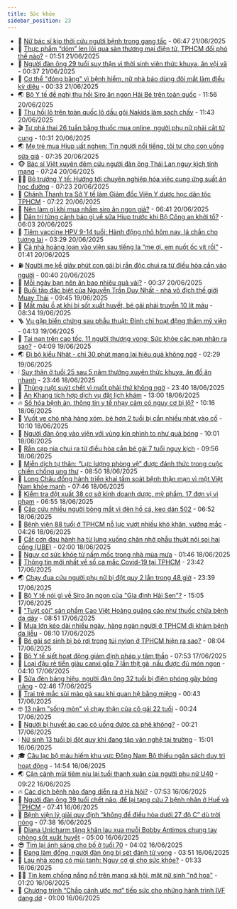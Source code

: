 ```yaml
---
title: Sức khỏe
sidebar_position: 23
---
```


<!-- dantri-suc-khoe:START -->
- 🤔 [Nữ bác sĩ kịp thời cứu người bệnh trong gang tấc](https://dantri.com.vn/suc-khoe/nu-bac-si-kip-thoi-cuu-nguoi-benh-trong-gang-tac-20250621121145850.htm) - 06:47 21/06/2025
- 🚦 [Thực phẩm “dỏm” len lỏi qua sàn thương mại điện tử, TPHCM đối phó thế nào?](https://dantri.com.vn/suc-khoe/thuc-pham-dom-len-loi-qua-san-thuong-mai-dien-tu-tphcm-doi-pho-the-nao-20250620173635701.htm) - 01:51 21/06/2025
- 🤖 [Người đàn ông 29 tuổi suy thận vì thời sinh viên thức khuya, ăn vội vã](https://dantri.com.vn/suc-khoe/nguoi-dan-ong-29-tuoi-suy-than-vi-thoi-sinh-vien-thuc-khuya-an-voi-va-20250620081158895.htm) - 00:37 21/06/2025
- 🐻 [Cơ thể &quot;đóng băng&quot; vì bệnh hiểm, nữ nhà báo dùng đôi mắt làm điều kỳ diệu](https://dantri.com.vn/suc-khoe/co-the-dong-bang-vi-benh-hiem-nu-nha-bao-dung-doi-mat-lam-dieu-ky-dieu-20250620150353801.htm) - 00:33 21/06/2025
- 🌏 [Bộ Y tế đề nghị thu hồi Siro ăn ngon Hải Bé trên toàn quốc](https://dantri.com.vn/suc-khoe/bo-y-te-de-nghi-thu-hoi-siro-an-ngon-hai-be-tren-toan-quoc-20250620185558636.htm) - 11:56 20/06/2025
- 👺 [Thu hồi lô trên toàn quốc lô dầu gội Nakids làm sạch chấy](https://dantri.com.vn/suc-khoe/thu-hoi-lo-tren-toan-quoc-lo-dau-goi-nakids-lam-sach-chay-20250620175433070.htm) - 11:43 20/06/2025
- 🎬 [Tự phá thai 26 tuần bằng thuốc mua online, người phụ nữ phải cắt tử cung](https://dantri.com.vn/suc-khoe/tu-pha-thai-26-tuan-bang-thuoc-mua-online-nguoi-phu-nu-phai-cat-tu-cung-20250620172527449.htm) - 10:31 20/06/2025
- 🌏 [Mẹ trẻ mua Hiup uất nghẹn: Tin người nổi tiếng, tôi tự cho con uống sữa giả](https://dantri.com.vn/suc-khoe/me-tre-mua-hiup-uat-nghen-tin-nguoi-noi-tieng-toi-tu-cho-con-uong-sua-gia-20250620142656792.htm) - 07:35 20/06/2025
- 🐵 [Bác sĩ Việt xuyên đêm cứu người đàn ông Thái Lan nguy kịch tính mạng](https://dantri.com.vn/suc-khoe/bac-si-viet-xuyen-dem-cuu-nguoi-dan-ong-thai-lan-nguy-kich-tinh-mang-20250620142148257.htm) - 07:24 20/06/2025
- 👨‍🏫 [Bộ trưởng Y tế: Hướng tới chuyên nghiệp hóa việc cung ứng suất ăn học đường](https://dantri.com.vn/suc-khoe/bo-truong-y-te-huong-toi-chuyen-nghiep-hoa-viec-cung-ung-suat-an-hoc-duong-20250620135515785.htm) - 07:23 20/06/2025
- 🤗 [Chánh Thanh tra Sở Y tế làm Giám đốc Viện Y dược học dân tộc TPHCM](https://dantri.com.vn/suc-khoe/chanh-thanh-tra-so-y-te-lam-giam-doc-vien-y-duoc-hoc-dan-toc-tphcm-20250620115027130.htm) - 07:22 20/06/2025
- 🫶 [Nên làm gì khi mua nhầm siro ăn ngon giả?](https://dantri.com.vn/suc-khoe/nen-lam-gi-khi-mua-nham-siro-an-ngon-gia-20250620115741197.htm) - 06:41 20/06/2025
- 🙉 [Dân trí từng cảnh báo gì về sữa Hiup trước khi Bộ Công an khởi tố?](https://dantri.com.vn/suc-khoe/dan-tri-tung-canh-bao-gi-ve-sua-hiup-truoc-khi-bo-cong-an-khoi-to-20250620103920884.htm) - 06:03 20/06/2025
- 🦅 [Tiêm vaccine HPV 9-14 tuổi: Hành động nhỏ hôm nay, lá chắn cho tương lai](https://dantri.com.vn/suc-khoe/tiem-vaccine-hpv-9-14-tuoi-hanh-dong-nho-hom-nay-la-chan-cho-tuong-lai-20250620100742743.htm) - 03:29 20/06/2025
- 🐘 [Cả nhà hoảng loạn vào viện sau tiếng la “mẹ ơi, em nuốt ốc vít rồi”](https://dantri.com.vn/suc-khoe/ca-nha-hoang-loan-vao-vien-sau-tieng-la-me-oi-em-nuot-oc-vit-roi-20250620081417897.htm) - 01:41 20/06/2025
- ⛽️ [Người mẹ kể giây phút con gái bị rắn độc chui ra từ điều hòa cắn vào người](https://dantri.com.vn/suc-khoe/nguoi-me-ke-giay-phut-con-gai-bi-ran-doc-chui-ra-tu-dieu-hoa-can-vao-nguoi-20250619174525419.htm) - 00:40 20/06/2025
- 🤡 [Mỗi ngày bạn nên ăn bao nhiêu quả vải?](https://dantri.com.vn/suc-khoe/moi-ngay-ban-nen-an-bao-nhieu-qua-vai-20250620071545907.htm) - 00:37 20/06/2025
- 💼 [Buổi tập đặc biệt của Nguyễn Trần Duy Nhất - nhà vô địch thế giới Muay Thái](https://dantri.com.vn/suc-khoe/buoi-tap-dac-biet-cua-nguyen-tran-duy-nhat-nha-vo-dich-the-gioi-muay-thai-20250619133830213.htm) - 09:45 19/06/2025
- 🤔 [Mất máu ồ ạt khi bị sốt xuất huyết, bé gái phải truyền 10 lít máu](https://dantri.com.vn/suc-khoe/mat-mau-o-at-khi-bi-sot-xuat-huyet-be-gai-phai-truyen-10-lit-mau-20250619140547566.htm) - 08:34 19/06/2025
- 🪜 [Vụ gặp biến chứng sau phẫu thuật: Đình chỉ hoạt động thẩm mỹ viện](https://dantri.com.vn/suc-khoe/vu-gap-bien-chung-sau-phau-thuat-dinh-chi-hoat-dong-tham-my-vien-20250619101008709.htm) - 04:13 19/06/2025
- 📝 [Tai nạn trên cao tốc, 11 người thương vong: Sức khỏe các nạn nhân ra sao?](https://dantri.com.vn/suc-khoe/tai-nan-tren-cao-toc-11-nguoi-thuong-vong-suc-khoe-cac-nan-nhan-ra-sao-20250619095609370.htm) - 04:09 19/06/2025
- 🌏 [Đi bộ kiểu Nhật - chỉ 30 phút mang lại hiệu quả không ngờ](https://dantri.com.vn/suc-khoe/di-bo-kieu-nhat-chi-30-phut-mang-lai-hieu-qua-khong-ngo-20250618154322900.htm) - 02:29 19/06/2025
- 🕯 [Suy thận ở tuổi 25 sau 5 năm thường xuyên thức khuya, ăn đồ ăn nhanh](https://dantri.com.vn/suc-khoe/suy-than-o-tuoi-25-sau-5-nam-thuong-xuyen-thuc-khuya-an-do-an-nhanh-20250616190010294.htm) - 23:46 18/06/2025
- 🦍 [Thủng ruột suýt chết vì nuốt phải thứ không ngờ](https://dantri.com.vn/suc-khoe/thung-ruot-suyt-chet-vi-nuot-phai-thu-khong-ngo-20250618121701475.htm) - 23:40 18/06/2025
- 🌈 [An Khang tích hợp dịch vụ đặt lịch khám](https://dantri.com.vn/suc-khoe/an-khang-tich-hop-dich-vu-dat-lich-kham-20250618180123805.htm) - 13:00 18/06/2025
- 🔥 [Số hóa bệnh án, thông tin y tế nhạy cảm có nguy cơ bị lộ?](https://dantri.com.vn/suc-khoe/so-hoa-benh-an-thong-tin-y-te-nhay-cam-co-nguy-co-bi-lo-20250618160011840.htm) - 10:16 18/06/2025
- 🌊 [Vuốt ve chó nhà hàng xóm, bé hơn 2 tuổi bị cắn nhiều nhát vào cổ](https://dantri.com.vn/suc-khoe/vuot-ve-cho-nha-hang-xom-be-hon-2-tuoi-bi-can-nhieu-nhat-vao-co-20250618142822629.htm) - 10:10 18/06/2025
- 🚦 [Người đàn ông vào viện với vùng kín phình to như quả bóng](https://dantri.com.vn/suc-khoe/nguoi-dan-ong-vao-vien-voi-vung-kin-phinh-to-nhu-qua-bong-20250618090931537.htm) - 10:01 18/06/2025
- 🤖 [Rắn cạp nia chui ra từ điều hòa cắn bé gái 7 tuổi nguy kịch](https://dantri.com.vn/suc-khoe/ran-cap-nia-chui-ra-tu-dieu-hoa-can-be-gai-7-tuoi-nguy-kich-20250618154421615.htm) - 09:56 18/06/2025
- 🤡 [Miễn dịch tự thân: “Lực lượng phòng vệ” được đánh thức trong cuộc chiến chống ung thư](https://dantri.com.vn/suc-khoe/mien-dich-tu-than-luc-luong-phong-ve-duoc-danh-thuc-trong-cuoc-chien-chong-ung-thu-20250618153330418.htm) - 08:50 18/06/2025
- 💂 [Long Châu đồng hành triển khai tầm soát bệnh thận mạn vì một Việt Nam khỏe mạnh](https://dantri.com.vn/suc-khoe/long-chau-dong-hanh-trien-khai-tam-soat-benh-than-man-vi-mot-viet-nam-khoe-manh-20250618144058663.htm) - 07:46 18/06/2025
- 🦄 [Kiểm tra đột xuất 38 cơ sở kinh doanh dược, mỹ phẩm, 17 đơn vị vi phạm](https://dantri.com.vn/suc-khoe/kiem-tra-dot-xuat-38-co-so-kinh-doanh-duoc-my-pham-17-don-vi-vi-pham-20250618114138528.htm) - 06:55 18/06/2025
- 🧠 [Cấp cứu nhiều người bỏng mắt vì đèn hồ cá, keo dán 502](https://dantri.com.vn/suc-khoe/cap-cuu-nhieu-nguoi-bong-mat-vi-den-ho-ca-keo-dan-502-20250618132443544.htm) - 06:52 18/06/2025
- 🤖 [Bệnh viện 88 tuổi ở TPHCM nỗ lực vượt nhiều khó khăn, vướng mắc](https://dantri.com.vn/suc-khoe/benh-vien-88-tuoi-o-tphcm-no-luc-vuot-nhieu-kho-khan-vuong-mac-20250618100751123.htm) - 04:26 18/06/2025
- 💼 [Cắt cơn đau hành hạ từ lưng xuống chân nhờ phẫu thuật nội soi hai cổng &lpar;UBE&rpar;](https://dantri.com.vn/suc-khoe/cat-con-dau-hanh-ha-tu-lung-xuong-chan-nho-phau-thuat-noi-soi-hai-cong-ube-20250617224504633.htm) - 02:00 18/06/2025
- 🧰 [Nguy cơ sức khỏe từ nấm mốc trong nhà mùa mưa](https://dantri.com.vn/suc-khoe/nguy-co-suc-khoe-tu-nam-moc-trong-nha-mua-mua-20250617145353015.htm) - 01:46 18/06/2025
- 🎉 [Thông tin mới nhất về số ca mắc Covid-19 tại TPHCM](https://dantri.com.vn/suc-khoe/thong-tin-moi-nhat-ve-so-ca-mac-covid-19-tai-tphcm-20250618010620148.htm) - 23:42 17/06/2025
- 🌏 [Chạy đua cứu người phụ nữ bị đột quỵ 2 lần trong 48 giờ](https://dantri.com.vn/suc-khoe/chay-dua-cuu-nguoi-phu-nu-bi-dot-quy-2-lan-trong-48-gio-20250618014755774.htm) - 23:39 17/06/2025
- 📝 [Bộ Y tế nói gì về Siro ăn ngon của &quot;Gia đình Hải Sen&quot;?](https://dantri.com.vn/suc-khoe/bo-y-te-noi-gi-ve-siro-an-ngon-cua-gia-dinh-hai-sen-20250617220351648.htm) - 15:05 17/06/2025
- 🧠 [&quot;Tuýt còi&quot; sản phẩm Cao Việt Hoàng quảng cáo như thuốc chữa bệnh dạ dày](https://dantri.com.vn/suc-khoe/tuyt-coi-san-pham-cao-viet-hoang-quang-cao-nhu-thuoc-chua-benh-da-day-20250617155055644.htm) - 08:51 17/06/2025
- 🚀 [Mưa lớn kéo dài nhiều ngày, hàng ngàn người ở TPHCM đi khám bệnh da liễu](https://dantri.com.vn/suc-khoe/mua-lon-keo-dai-nhieu-ngay-hang-ngan-nguoi-o-tphcm-di-kham-benh-da-lieu-20250617145722704.htm) - 08:10 17/06/2025
- 💯 [Bé gái sơ sinh bị bỏ rơi trong túi nylon ở TPHCM hiện ra sao?](https://dantri.com.vn/suc-khoe/be-gai-so-sinh-bi-bo-roi-trong-tui-nylon-o-tphcm-hien-ra-sao-20250617142853754.htm) - 08:04 17/06/2025
- 🫶 [Bộ Y tế siết hoạt động giám định pháp y tâm thần](https://dantri.com.vn/suc-khoe/bo-y-te-siet-hoat-dong-giam-dinh-phap-y-tam-than-20250617142812163.htm) - 07:53 17/06/2025
- 👹 [Loại đậu rẻ tiền giàu canxi gấp 7 lần thịt gà, nấu được đủ món ngon](https://dantri.com.vn/suc-khoe/loai-dau-re-tien-giau-canxi-gap-7-lan-thit-ga-nau-duoc-du-mon-ngon-20250617073022800.htm) - 04:10 17/06/2025
- 🤩 [Sửa đèn bảng hiệu, người đàn ông 32 tuổi bị điện phóng gây bỏng nặng](https://dantri.com.vn/suc-khoe/sua-den-bang-hieu-nguoi-dan-ong-32-tuoi-bi-dien-phong-gay-bong-nang-20250617091348057.htm) - 02:46 17/06/2025
- 🌊 [Trai trẻ mắc sùi mào gà sau khi quan hệ bằng miệng](https://dantri.com.vn/suc-khoe/trai-tre-mac-sui-mao-ga-sau-khi-quan-he-bang-mieng-20250615074215495.htm) - 00:43 17/06/2025
- 🤓 [13 năm &quot;sống mòn&quot; vì chạy thận của cô gái 22 tuổi](https://dantri.com.vn/suc-khoe/13-nam-song-mon-vi-chay-than-cua-co-gai-22-tuoi-20250617070615067.htm) - 00:24 17/06/2025
- 🌝 [Người bị huyết áp cao có uống được cà phê không?](https://dantri.com.vn/suc-khoe/nguoi-bi-huyet-ap-cao-co-uong-duoc-ca-phe-khong-20250616111130487.htm) - 00:21 17/06/2025
- 🕯 [Nữ sinh 13 tuổi bị đột quỵ khi đang tập văn nghệ tại trường](https://dantri.com.vn/suc-khoe/nu-sinh-13-tuoi-bi-dot-quy-khi-dang-tap-van-nghe-tai-truong-20250616195942079.htm) - 15:01 16/06/2025
- 🎓 [Câu lạc bộ máu hiếm khu vực Đông Nam Bộ thiếu ngân sách duy trì hoạt động](https://dantri.com.vn/suc-khoe/cau-lac-bo-mau-hiem-khu-vuc-dong-nam-bo-thieu-ngan-sach-duy-tri-hoat-dong-20250616170849473.htm) - 14:54 16/06/2025
- 🌏 [Cận cảnh mũi tiêm níu lại tuổi thanh xuân của người phụ nữ U40](https://dantri.com.vn/suc-khoe/can-canh-mui-tiem-niu-lai-tuoi-thanh-xuan-cua-nguoi-phu-nu-u40-20250616024914822.htm) - 09:22 16/06/2025
- 🔥 [Các dịch bệnh nào đang diễn ra ở Hà Nội?](https://dantri.com.vn/suc-khoe/cac-dich-benh-nao-dang-dien-ra-o-ha-noi-20250616115511947.htm) - 07:53 16/06/2025
- 📝 [Người đàn ông 39 tuổi chết não, để lại tạng cứu 7 bệnh nhân ở Huế và TPHCM](https://dantri.com.vn/suc-khoe/nguoi-dan-ong-39-tuoi-chet-nao-de-lai-tang-cuu-7-benh-nhan-o-hue-va-tphcm-20250616143440761.htm) - 07:41 16/06/2025
- 🧠 [Bệnh viện lý giải quy định “không để điều hòa dưới 27 độ C” dù trời nóng](https://dantri.com.vn/suc-khoe/benh-vien-ly-giai-quy-dinh-khong-de-dieu-hoa-duoi-27-do-c-du-troi-nong-20250616111717676.htm) - 07:38 16/06/2025
- 🦅 [Diana Unicharm tặng khăn lau xua muỗi Bobby Antimos chung tay phòng sốt xuất huyết](https://dantri.com.vn/suc-khoe/diana-unicharm-tang-khan-lau-xua-muoi-bobby-antimos-chung-tay-phong-sot-xuat-huyet-20250616112447202.htm) - 05:00 16/06/2025
- 😎 [Tìm lại ánh sáng cho bố ở tuổi 70](https://dantri.com.vn/suc-khoe/tim-lai-anh-sang-cho-bo-o-tuoi-70-20250616105539514.htm) - 04:02 16/06/2025
- 🎉 [Đang làm đồng, người đàn ông bị sét đánh tử vong](https://dantri.com.vn/suc-khoe/dang-lam-dong-nguoi-dan-ong-bi-set-danh-tu-vong-20250616102709330.htm) - 03:51 16/06/2025
- 🫣 [Lau nhà xong có mùi tanh: Nguy cơ gì cho sức khỏe?](https://dantri.com.vn/khoa-hoc/lau-nha-xong-co-mui-tanh-nguy-co-gi-cho-suc-khoe-20250616081957230.htm) - 01:33 16/06/2025
- 🧑‍🏫 [Tin kem chống nắng nổ trên mạng xã hội, mặt nữ sinh &quot;nở hoa&quot;](https://dantri.com.vn/suc-khoe/tin-kem-chong-nang-no-tren-mang-xa-hoi-mat-nu-sinh-no-hoa-20250616073848981.htm) - 01:20 16/06/2025
- 🥷 [Chương trình “Chắp cánh ước mơ” tiếp sức cho những hành trình IVF dang dở](https://dantri.com.vn/suc-khoe/chuong-trinh-chap-canh-uoc-mo-tiep-suc-cho-nhung-hanh-trinh-ivf-dang-do-20250612104337535.htm) - 01:00 16/06/2025<!-- dantri-suc-khoe:END -->
